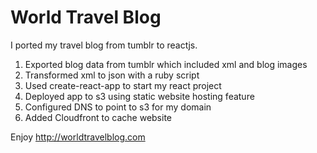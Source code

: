 # World Travel Blog

I ported my travel blog from tumblr to reactjs.

1. Exported blog data from tumblr which included xml and blog images
2. Transformed xml to json with a ruby script
3. Used create-react-app to start my react project
4. Deployed app to s3 using static website hosting feature
5. Configured DNS to point to s3 for my domain
6. Added Cloudfront to cache website

Enjoy http://worldtravelblog.com